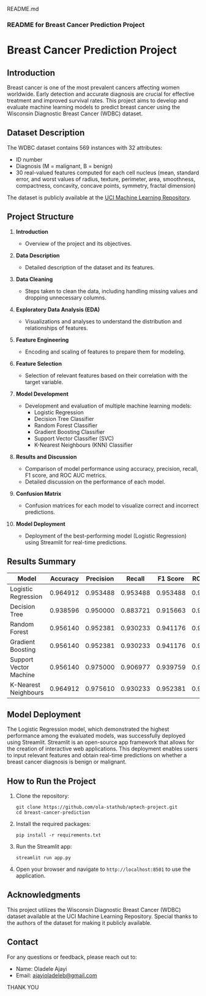 README.md
### README for Breast Cancer Prediction Project

# Breast Cancer Prediction Project

## Introduction

Breast cancer is one of the most prevalent cancers affecting women worldwide. Early detection and accurate diagnosis are crucial for effective treatment and improved survival rates. This project aims to develop and evaluate machine learning models to predict breast cancer using the Wisconsin Diagnostic Breast Cancer (WDBC) dataset.

## Dataset Description

The WDBC dataset contains 569 instances with 32 attributes:
- ID number
- Diagnosis (M = malignant, B = benign)
- 30 real-valued features computed for each cell nucleus (mean, standard error, and worst values of radius, texture, perimeter, area, smoothness, compactness, concavity, concave points, symmetry, fractal dimension)

The dataset is publicly available at the [UCI Machine Learning Repository](http://archive.ics.uci.edu/ml/datasets/breast+cancer+wisconsin+%28diagnostic%29).

## Project Structure

1. **Introduction**
   - Overview of the project and its objectives.

2. **Data Description**
   - Detailed description of the dataset and its features.

3. **Data Cleaning**
   - Steps taken to clean the data, including handling missing values and dropping unnecessary columns.

4. **Exploratory Data Analysis (EDA)**
   - Visualizations and analyses to understand the distribution and relationships of features.

5. **Feature Engineering**
   - Encoding and scaling of features to prepare them for modeling.

6. **Feature Selection**
   - Selection of relevant features based on their correlation with the target variable.

7. **Model Development**
   - Development and evaluation of multiple machine learning models:
     - Logistic Regression
     - Decision Tree Classifier
     - Random Forest Classifier
     - Gradient Boosting Classifier
     - Support Vector Classifier (SVC)
     - K-Nearest Neighbours (KNN) Classifier

8. **Results and Discussion**
   - Comparison of model performance using accuracy, precision, recall, F1 score, and ROC AUC metrics.
   - Detailed discussion on the performance of each model.

9. **Confusion Matrix**
   - Confusion matrices for each model to visualize correct and incorrect predictions.

10. **Model Deployment**
    - Deployment of the best-performing model (Logistic Regression) using Streamlit for real-time predictions.

## Results Summary

Model | Accuracy | Precision | Recall | F1 Score | ROC AUC
--- | --- | --- | --- | --- | ---
Logistic Regression | 0.964912 | 0.953488 | 0.953488 | 0.953488 | 0.962660
Decision Tree | 0.938596 | 0.950000 | 0.883721 | 0.915663 | 0.927776
Random Forest | 0.956140 | 0.952381 | 0.930233 | 0.941176 | 0.951032
Gradient Boosting | 0.956140 | 0.952381 | 0.930233 | 0.941176 | 0.951032
Support Vector Machine | 0.956140 | 0.975000 | 0.906977 | 0.939759 | 0.946446
K-Nearest Neighbours | 0.964912 | 0.975610 | 0.930233 | 0.952381 | 0.958074

## Model Deployment

The Logistic Regression model, which demonstrated the highest performance among the evaluated models, was successfully deployed using Streamlit. Streamlit is an open-source app framework that allows for the creation of interactive web applications. This deployment enables users to input relevant features and obtain real-time predictions on whether a breast cancer diagnosis is benign or malignant.

## How to Run the Project

1. Clone the repository:
   ```
   git clone https://github.com/ola-stathub/aptech-project.git
   cd breast-cancer-prediction
   ```

2. Install the required packages:
   ```
   pip install -r requirements.txt
   ```

3. Run the Streamlit app:
   ```
   streamlit run app.py
   ```

4. Open your browser and navigate to `http://localhost:8501` to use the application.

## Acknowledgments

This project utilizes the Wisconsin Diagnostic Breast Cancer (WDBC) dataset available at the UCI Machine Learning Repository. Special thanks to the authors of the dataset for making it publicly available.

## Contact

For any questions or feedback, please reach out to:
- Name: Oladele Ajayi
- Email: ajayioladeleb@gmail.com

THANK YOU

